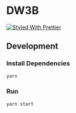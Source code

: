 # DW3B

[![Styled With Prettier](https://img.shields.io/badge/code_style-prettier-ff69b4.svg)](https://prettier.io/)

## Development

### Install Dependencies

```bash
yarn
```

### Run

```bash
yarn start
```
